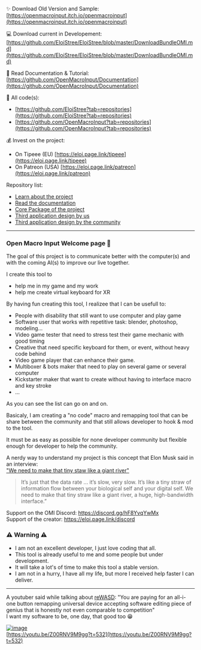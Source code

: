 ✨ Download Old Version and Sample:  
[https://openmacroinput.itch.io/openmacroinput](https://openmacroinput.itch.io/openmacroinput)    

💻 Download current in Developement:  
[https://github.com/EloiStree/EloiStree/blob/master/DownloadBundleOMI.md](https://github.com/EloiStree/EloiStree/blob/master/DownloadBundleOMI.md)   

📕 Read Documentation & Tutorial:  
[https://github.com/OpenMacroInput/Documentation](https://github.com/OpenMacroInput/Documentation) 

🔑 All code(s):
- [https://github.com/EloiStree?tab=repositories](https://github.com/EloiStree?tab=repositories)
- [https://github.com/OpenMacroInput?tab=repositories](https://github.com/OpenMacroInput?tab=repositories)

💰 Invest on the project:
- On Tipeee (EU) [https://eloi.page.link/tipeee](https://eloi.page.link/tipeee)
- On Patreon (USA) [https://eloi.page.link/patreon](https://eloi.page.link/patreon)

Repository list:
- [Learn about the project](https://github.com/stars/OpenMacroInput/lists/public-business-and-pitch)
- [Read the documentation](https://github.com/stars/OpenMacroInput/lists/omi-documentation)
- [Core Package of the project](https://github.com/stars/OpenMacroInput/lists/omi-core-code)
- [Third application design by us](https://github.com/stars/OpenMacroInput/lists/omi-third-application-official)
- [Third application design by the community](https://github.com/stars/OpenMacroInput/lists/omi-third-application-community)

----------------------------------------------------

### Open Macro Input Welcome page 👋

The goal of this project is to communicate better with the computer(s) and with the coming AI(s) to improve our live together.

I create this tool to 
- help me in my game and my work
- help me create virtual keyboard for XR

By having fun creating this tool, I realizee that I can be usefull to:
- People with disability that still want to use computer and play game
- Software user that works with repetitive task: blender, photoshop, modeling...
- Video game tester that need to stress test their game mechanic with good timing
- Creative that need specific keyboard for them, or event, without heavy code behind
- Video game player that can enhance their game.
- Multiboxer & bots maker that need to play on several game or several computer
- Kickstarter maker that want to create without having to interface macro and key stroke
- ...

As you can see the list can go on and on.

Basicaly, I am creating a "no code" macro and remapping tool that can be share between the community and that still allows developer to hook & mod to the tool. 

It must be as easy as possible for none developer community but flexible enough for developer to help the community.

A nerdy way to understand my project is this concept that Elon Musk said in an interview:  
["We need to make that tiny staw like a giant river"](https://youtu.be/MYfDtSCvex0?t=295)    
> It’s just that the data rate ... it’s slow, very slow. It’s like a tiny straw of information flow between your biological self and your digital self. We need to make that tiny straw like a giant river, a huge, high-bandwidth interface.”  


Support on the OMI Discord: https://discord.gg/hF8YvqYwMx  
Support of the creator: https://eloi.page.link/discord    


### ⚠️ Warning ⚠️

- I am not an excellent developer, I just love coding that all.  
- This tool is already useful to me and some people but under development.  
- It will take a lot's of time to make this tool a stable version.  
- I am not in a hurry, I have all my life, but more I received help faster I can deliver.


--------------

A youtuber said while talking about [reWASD](https://www.rewasd.com/):
"You are paying for an all-i-one button remapping universal device accepting software editing piece of genius that is honestly not even comparable to competition"  
I want my software to be, one day, that good too 😁  

[![image](https://github.com/OpenMacroInput/OpenMacroInput/assets/99685407/91f4d588-3675-4ce3-85d8-ccbec59cff13)](https://youtu.be/Z00RNV9M9gg?t=532)  
[https://youtu.be/Z00RNV9M9gg?t=532](https://youtu.be/Z00RNV9M9gg?t=532)


  
